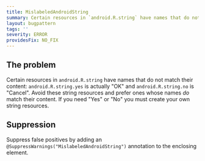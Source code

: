 ```yaml
---
title: MislabeledAndroidString
summary: Certain resources in `android.R.string` have names that do not match their content
layout: bugpattern
tags: ''
severity: ERROR
providesFix: NO_FIX
---
```


<!--
*** AUTO-GENERATED, DO NOT MODIFY ***
To make changes, edit the @BugPattern annotation or the explanation in docs/bugpattern.
-->

## The problem
Certain resources in `android.R.string` have names that do not match their content: `android.R.string.yes` is actually "OK" and `android.R.string.no` is "Cancel". Avoid these string resources and prefer ones whose names *do* match their content. If you need "Yes" or "No" you must create your own string resources.

## Suppression
Suppress false positives by adding an `@SuppressWarnings("MislabeledAndroidString")` annotation to the enclosing element.

